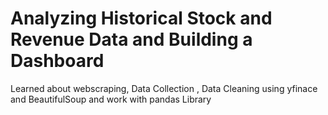 # Analyzing Historical Stock and Revenue Data and Building a Dashboard #

Learned about webscraping, Data Collection , Data Cleaning
using yfinace and BeautifulSoup 
and work with pandas Library
